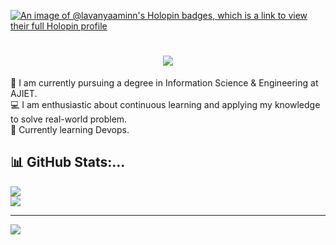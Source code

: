  [![An image of @lavanyaaminn's Holopin badges, which is a link to view their full Holopin profile](https://holopin.me/lavanyaaminn)](https://holopin.io/@lavanyaaminn)

<h1 align="center">
   <img src="https://readme-typing-svg.herokuapp.com/?font=Righteous&size=35&color=F92672&center=true&vCenter=true&width=500&height=70&duration=4000&lines=Hi+There!+👋;+I'm+Lavanya!;" />
</h1>

🚀 I am currently pursuing a degree in Information Science & Engineering at AJIET.  <br>💻 I am enthusiastic about continuous learning and applying my knowledge to solve real-world problem.  <br>🌱 Currently learning Devops.
## 📊 GitHub Stats:...
![](https://nirzak-streak-stats.vercel.app/?user=Lavanyaaminn&theme=monokai&hide_border=false)<br/>
![](https://github-readme-stats.vercel.app/api?username=Lavanyaaminn&theme=monokai&hide_border=false&include_all_commits=false&count_private=false)<br/>

---
[![](https://visitcount.itsvg.in/api?id=Lavanyaaminn&icon=0&color=0)](https://visitcount.itsvg.in)

<!-- Proudly created with GPRM ( https://gprm.itsvg.in ) -->


